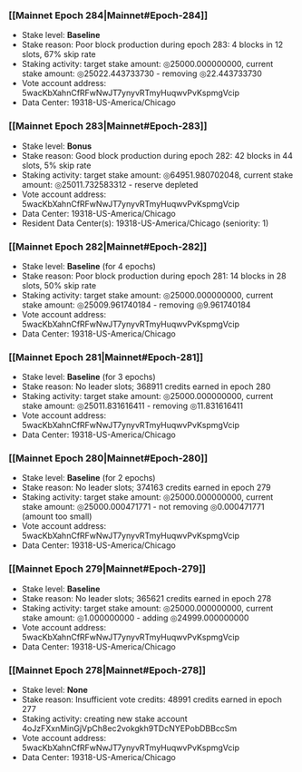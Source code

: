 ### [[Mainnet Epoch 284|Mainnet#Epoch-284]]
* Stake level: **Baseline**
* Stake reason: Poor block production during epoch 283: 4 blocks in 12 slots, 67% skip rate
* Staking activity: target stake amount: ◎25000.000000000, current stake amount: ◎25022.443733730 - removing ◎22.443733730
* Vote account address: 5wacKbXahnCfRFwNwJT7ynyvRTmyHuqwvPvKspmgVcip
* Data Center: 19318-US-America/Chicago
### [[Mainnet Epoch 283|Mainnet#Epoch-283]]
* Stake level: **Bonus**
* Stake reason: Good block production during epoch 282: 42 blocks in 44 slots, 5% skip rate
* Staking activity: target stake amount: ◎64951.980702048, current stake amount: ◎25011.732583312 - reserve depleted
* Vote account address: 5wacKbXahnCfRFwNwJT7ynyvRTmyHuqwvPvKspmgVcip
* Data Center: 19318-US-America/Chicago
* Resident Data Center(s): 19318-US-America/Chicago (seniority: 1)
### [[Mainnet Epoch 282|Mainnet#Epoch-282]]
* Stake level: **Baseline** (for 4 epochs)
* Stake reason: Poor block production during epoch 281: 14 blocks in 28 slots, 50% skip rate
* Staking activity: target stake amount: ◎25000.000000000, current stake amount: ◎25009.961740184 - removing ◎9.961740184
* Vote account address: 5wacKbXahnCfRFwNwJT7ynyvRTmyHuqwvPvKspmgVcip
* Data Center: 19318-US-America/Chicago
### [[Mainnet Epoch 281|Mainnet#Epoch-281]]
* Stake level: **Baseline** (for 3 epochs)
* Stake reason: No leader slots; 368911 credits earned in epoch 280
* Staking activity: target stake amount: ◎25000.000000000, current stake amount: ◎25011.831616411 - removing ◎11.831616411
* Vote account address: 5wacKbXahnCfRFwNwJT7ynyvRTmyHuqwvPvKspmgVcip
* Data Center: 19318-US-America/Chicago
### [[Mainnet Epoch 280|Mainnet#Epoch-280]]
* Stake level: **Baseline** (for 2 epochs)
* Stake reason: No leader slots; 374163 credits earned in epoch 279
* Staking activity: target stake amount: ◎25000.000000000, current stake amount: ◎25000.000471771 - not removing ◎0.000471771 (amount too small)
* Vote account address: 5wacKbXahnCfRFwNwJT7ynyvRTmyHuqwvPvKspmgVcip
* Data Center: 19318-US-America/Chicago
### [[Mainnet Epoch 279|Mainnet#Epoch-279]]
* Stake level: **Baseline**
* Stake reason: No leader slots; 365621 credits earned in epoch 278
* Staking activity: target stake amount: ◎25000.000000000, current stake amount: ◎1.000000000 - adding ◎24999.000000000
* Vote account address: 5wacKbXahnCfRFwNwJT7ynyvRTmyHuqwvPvKspmgVcip
* Data Center: 19318-US-America/Chicago
### [[Mainnet Epoch 278|Mainnet#Epoch-278]]
* Stake level: **None**
* Stake reason: Insufficient vote credits: 48991 credits earned in epoch 277
* Staking activity: creating new stake account 4oJzFXxnMinGjVpCh8ec2vokgkh9TDcNYEPobDBBccSm
* Vote account address: 5wacKbXahnCfRFwNwJT7ynyvRTmyHuqwvPvKspmgVcip
* Data Center: 19318-US-America/Chicago